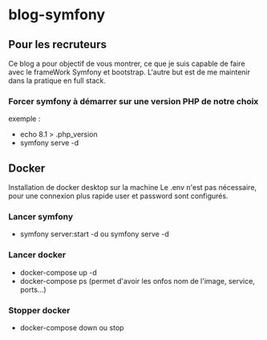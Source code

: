 # blog-symfony
## Pour les recruteurs
Ce blog a pour objectif de vous montrer, ce que je suis capable de faire avec le frameWork Symfony et bootstrap.
L'autre but est de me maintenir dans la pratique en full stack.

### Forcer symfony à démarrer sur une version PHP de notre choix
exemple : 
- echo 8.1 > .php_version
- symfony serve -d
## Docker
Installation de docker desktop sur la machine
Le .env n'est pas nécessaire, pour une connexion plus rapide user et password sont configurés.
### Lancer symfony
- symfony server:start -d ou symfony serve -d
### Lancer docker
- docker-compose up -d
- docker-compose ps (permet d'avoir les onfos nom de l'image, service, ports...)
### Stopper docker
- docker-compose down ou stop